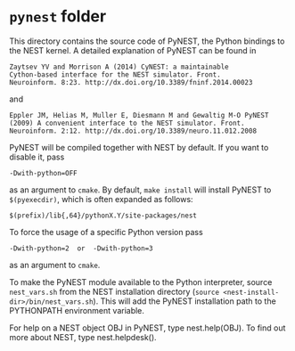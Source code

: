 # `pynest` folder

This directory contains the source code of PyNEST, the Python bindings
to the NEST kernel. A detailed explanation of PyNEST can be found in

    Zaytsev YV and Morrison A (2014) CyNEST: a maintainable
    Cython-based interface for the NEST simulator. Front.
    Neuroinform. 8:23. http://dx.doi.org/10.3389/fninf.2014.00023

and

    Eppler JM, Helias M, Muller E, Diesmann M and Gewaltig M-O PyNEST
    (2009) A convenient interface to the NEST simulator. Front.
    Neuroinform. 2:12. http://dx.doi.org/10.3389/neuro.11.012.2008


PyNEST will be compiled together with NEST by default. If you want to
disable it, pass

    -Dwith-python=OFF

as an argument to `cmake`. By default, `make install` will install
PyNEST to `$(pyexecdir)`, which is often expanded as follows:

    $(prefix)/lib{,64}/pythonX.Y/site-packages/nest


To force the usage of a specific Python version pass

    -Dwith-python=2  or  -Dwith-python=3

as an argument to `cmake`.

To make the PyNEST module available to the Python interpreter, source
`nest_vars.sh` from the NEST installation directory (`source
<nest-install-dir>/bin/nest_vars.sh`). This will add the PyNEST installation
path to the PYTHONPATH environment variable.

For help on a NEST object OBJ in PyNEST, type nest.help(OBJ). To find
out more about NEST, type nest.helpdesk().
